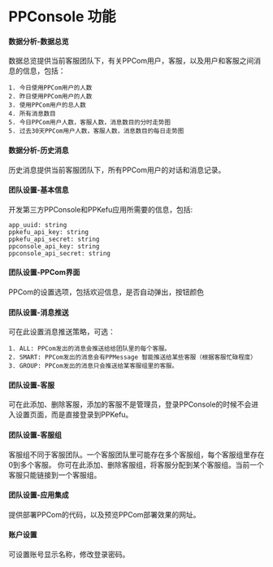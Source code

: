 # PPConsole 功能

#### 数据分析-数据总览
数据总览提供当前客服团队下，有关PPCom用户，客服，以及用户和客服之间消息的信息，包括：

    1. 今日使用PPCom用户的人数
    2. 昨日使用PPCom用户的人数
    3. 使用PPCom用户的总人数
    4. 所有消息数目
    5. 今日PPCom用户人数，客服人数，消息数目的分时走势图
    5. 过去30天PPCom用户人数，客服人数，消息数目的每日走势图


#### 数据分析-历史消息
历史消息提供当前客服团队下，所有PPCom用户的对话和消息记录。


#### 团队设置-基本信息
开发第三方PPConsole和PPKefu应用所需要的信息，包括:

    app_uuid: string
    ppkefu_api_key: string
    ppkefu_api_secret: string
    ppconsole_api_key: string
    ppconsole_api_secret: string
    
#### 团队设置-PPCom界面
PPCom的设置选项，包括欢迎信息，是否自动弹出，按钮颜色

#### 团队设置-消息推送
可在此设置消息推送策略，可选：
    
    1. ALL: PPCom发出的消息会推送给给团队里的每个客服。
    2. SMART: PPCom发出的消息会有PPMessage 智能推送给某些客服（根据客服忙碌程度）
    3. GROUP: PPCom发出的消息只会推送给某客服组里的客服。

#### 团队设置-客服
可在此添加、删除客服，添加的客服不是管理员，登录PPConsole的时候不会进入设置页面，而是直接登录到PPKefu。

#### 团队设置-客服组
客服组不同于客服团队。一个客服团队里可能存在多个客服组，每个客服组里存在0到多个客服。
你可在此添加、删除客服组，将客服分配到某个客服组。当前一个客服只能链接到一个客服组。

#### 团队设置-应用集成
提供部署PPCom的代码，以及预览PPCom部署效果的网址。

#### 账户设置
可设置账号显示名称，修改登录密码。
